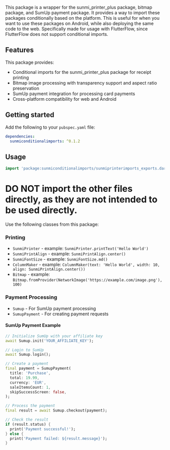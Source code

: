 <!--
This README describes the package. If you publish this package to pub.dev,
this README's contents appear on the landing page for your package.

For information about how to write a good package README, see the guide for
[writing package pages](https://dart.dev/tools/pub/writing-package-pages).

For general information about developing packages, see the Dart guide for
[creating packages](https://dart.dev/guides/libraries/create-packages)
and the Flutter guide for
[developing packages and plugins](https://flutter.dev/to/develop-packages).
-->

This package is a wrapper for the sunmi_printer_plus package, bitmap package, and SumUp payment package. It provides a way to import these packages conditionally based on the platform. This is useful for when you want to use these packages on Android, while also deploying the same code to the web. Specifically made for usage with FlutterFlow, since FlutterFlow does not support conditional imports.

## Features

This package provides:

* Conditional imports for the sunmi_printer_plus package for receipt printing
* Bitmap image processing with transparency support and aspect ratio preservation
* SumUp payment integration for processing card payments
* Cross-platform compatibility for web and Android

## Getting started

Add the following to your `pubspec.yaml` file:

```yaml
dependencies:
  sunmiconditionalimports: ^0.1.2
```

## Usage

```dart
import 'package:sunmiconditionalimports/sunmiprinterimports_exports.dart';
```

# DO NOT import the other files directly, as they are not intended to be used directly.


Use the following classes from this package:

### Printing

- `SunmiPrinter` - example: `SunmiPrinter.printText('Hello World')`
- `SunmiPrintAlign` - example: `SunmiPrintAlign.center()`
- `SunmiFontSize` - example: `SunmiFontSize.md()`
- `ColumnMaker` - example: `ColumnMaker(text: 'Hello World', width: 10, align: SunmiPrintAlign.center())`
- `Bitmap` - example: `Bitmap.fromProvider(NetworkImage('https://example.com/image.png'), 100)`

### Payment Processing

- `Sumup` - For SumUp payment processing
- `SumupPayment` - For creating payment requests

#### SumUp Payment Example

```dart
// Initialize SumUp with your affiliate key
await Sumup.init('YOUR_AFFILIATE_KEY');

// Login to SumUp
await Sumup.login();

// Create a payment
final payment = SumupPayment(
  title: 'Purchase',
  total: 19.99,
  currency: 'EUR',
  saleItemsCount: 1,
  skipSuccessScreen: false,
);

// Process the payment
final result = await Sumup.checkout(payment);

// Check the result
if (result.status) {
  print('Payment successful!');
} else {
  print('Payment failed: ${result.message}');
}
```
